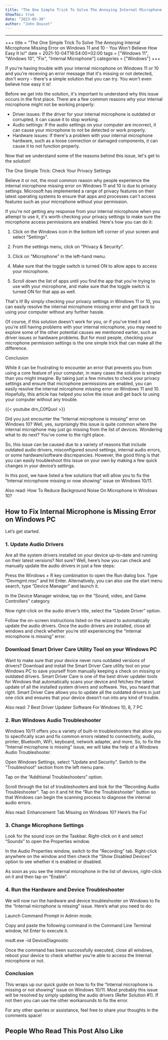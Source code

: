 ```yaml
---
title: "The One Simple Trick To Solve The Annoying Internal Microphone Missing Error on Windows 11 and 10 - You Won't Believe How Easy It Is!"
ShowToc: true 
date: "2023-05-30"
author: "John Doucet"
---
```

*****
+++
title = "The One Simple Trick To Solve The Annoying Internal Microphone Missing Error on Windows 11 and 10 - You Won't Believe How Easy It Is!"
date = 2021-10-04T16:54:00+02:00
tags = ["Windows 11", "Windows 10", "Fix", "Internal Microphone"]
categories = ["Windows"]
+++

If you're having trouble with your internal microphone on Windows 11 or 10 and you're receiving an error message that it's missing or not detected, don't worry - there's a simple solution that you can try. You won't even believe how easy it is!

Before we get into the solution, it's important to understand why this issue occurs in the first place. There are a few common reasons why your internal microphone might not be working properly:

- Driver issues: If the driver for your internal microphone is outdated or corrupted, it can cause it to stop working.
- Audio settings: If the audio settings on your computer are incorrect, it can cause your microphone to not be detected or work properly.
- Hardware issues: If there's a problem with your internal microphone hardware, such as a loose connection or damaged components, it can cause it to not function properly.

Now that we understand some of the reasons behind this issue, let's get to the solution!

The One Simple Trick: Check Your Privacy Settings

Believe it or not, the most common reason why people experience the internal microphone missing error on Windows 11 and 10 is due to privacy settings. Microsoft has implemented a range of privacy features on their latest operating systems to ensure that apps and processes can't access features such as your microphone without your permission.

If you're not getting any response from your internal microphone when you attempt to use it, it's worth checking your privacy settings to make sure the microphone access permissions are enabled. Here's how you can do it:

1. Click on the Windows icon in the bottom left corner of your screen and select "Settings".

2. From the settings menu, click on "Privacy & Security".

3. Click on "Microphone" in the left-hand menu.

4. Make sure that the toggle switch is turned ON to allow apps to access your microphone.

5. Scroll down the list of apps until you find the app that you're trying to use with your microphone, and make sure that the toggle switch is turned ON for that app as well.

That's it! By simply checking your privacy settings in Windows 11 or 10, you can easily resolve the internal microphone missing error and get back to using your computer without any further hassle.

Of course, if this solution doesn't work for you, or if you've tried it and you're still having problems with your internal microphone, you may need to explore some of the other potential causes we mentioned earlier, such as driver issues or hardware problems. But for most people, checking your microphone permission settings is the one simple trick that can make all the difference.

Conclusion

While it can be frustrating to encounter an error that prevents you from using a core feature of your computer, in many cases the solution is simpler than you might imagine. By taking just a few minutes to check your privacy settings and ensure that microphone permissions are enabled, you can easily resolve the internal microphone missing error on Windows 11 and 10. Hopefully, this article has helped you solve the issue and get back to using your computer without any trouble.

{{< youtube drn_C0fQuoI >}} 



Did you just encounter the “Internal microphone is missing” error on Windows 10? Well, yes, surprisingly this issue is quite common where the internal microphone may just go missing from the list of devices. Wondering what to do next? You’ve come to the right place.
 
So, this issue can be caused due to a variety of reasons that include outdated audio drivers, misconfigured sound settings, internal audio errors, or some hardware/software discrepancies. However, the good thing is that you can easily troubleshoot this issue on your own by making a few quick changes in your device’s settings.
 

 
In this post, we have listed a few solutions that will allow you to fix the “Internal microphone missing or now showing” issue on Windows 10/11.
 
Also read: How To Reduce Background Noise On Microphone In Windows 10?
 
## How to Fix Internal Microphone is Missing Error on Windows PC
 
Let’s get started.
 
### 1. Update Audio Drivers
 
Are all the system drivers installed on your device up-to-date and running on their latest versions? Not sure? Well, here’s how you can check and manually update the audio drivers in just a few steps:
 
Press the Windows + R key combination to open the Run dialog box. Type “Devmgmt.msc” and hit Enter. Alternatively, you can also use the start menu search, type “Device Manager” and launch it.
 
In the Device Manager window, tap on the “Sound, video, and Game Controllers” category.
 
Now right-click on the audio driver’s title, select the “Update Driver” option.
 
Follow the on-screen instructions listed on the wizard to automatically update the audio drivers. Once the audio drivers are installed, close all windows and check whether you’re still experiencing the “Internal microphone is missing” error.
 
### Download Smart Driver Care Utility Tool on your Windows PC
 
Want to make sure that your device never runs outdated versions of drivers? Download and install the Smart Driver Care utility tool on your Windows PC to save yourself from manually keeping a check on missing or outdated drivers. Smart Driver Care is one of the best driver updater tools for Windows that automatically scans your device and fetches the latest update of all the installed system drivers and software. Yes, you heard that right. Smart Driver Care allows you to update all the outdated drivers in just one click and ensures that your device doesn’t run into any kind of trouble.
 
Also read: 7 Best Driver Updater Software For Windows 10, 8, 7 PC 
 
### 2. Run Windows Audio Troubleshooter
 
Windows 10/11 offers you a variety of built-in troubleshooters that allow you to specifically scan and fix common errors related to connectivity, audio, printer, Bluetooth, WiFi, keyboard, network adapter, and more. So, to fix the “Internal microphone is missing” issue, we will take the help of a Windows Audio Troubleshooter.
 
Open Windows Settings, select “Update and Security”. Switch to the “Troubleshoot” section from the left menu pane.
 
Tap on the “Additional Troubleshooters” option.
 
Scroll through the list of troubleshooters and look for the “Recording Audio Troubleshooter”. Tap on it and hit the “Run the Troubleshooter” button so that Windows can begin the scanning process to diagnose the internal audio errors.
 
Also read: Enhancement Tab Missing on Windows 10? Here’s the Fix!
 
### 3. Change Microphone Settings
 
Look for the sound icon on the Taskbar. Right-click on it and select “Sounds” to open the Properties window.
 
In the Audio Properties window, switch to the “Recording” tab. Right-click anywhere on the window and then check the “Show Disabled Devices” option to see whether it is enabled or disabled.
 
As soon as you see the internal microphone in the list of devices, right-click on it and then tap on “Enable”.
 
### 4. Run the Hardware and Device Troubleshooter
 
We will now run the hardware and device troubleshooter on Windows to fix the “Internal microphone is missing” issue. Here’s what you need to do:
 
Launch Command Prompt in Admin mode.
 
Copy and paste the following command in the Command Line Terminal window, hit Enter to execute it.
 
msdt.exe -id DeviceDiagnostic
 
Once the command has been successfully executed, close all windows, reboot your device to check whether you’re able to access the Internal microphone or not.
 
### Conclusion
 
This wraps up our quick guide on how to fix the “Internal microphone is missing or not showing” issue on Windows 10/11. Most probably this issue will be resolved by simply updating the audio drivers (Refer Solution #1). If not then you can use the other workarounds to fix the error.
 
For any other queries or assistance, feel free to share your thoughts in the comments space!
 
##  People Who Read This Post Also Like 



